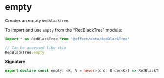 # empty

Creates an empty `RedBlackTree`.

To import and use `empty` from the "RedBlackTree" module:

```ts
import * as RedBlackTree from '@effect/data/RedBlackTree'

// Can be accessed like this
RedBlackTree.empty
```

**Signature**

```ts
export declare const empty: <K, V = never>(ord: Order<K>) => RedBlackTree<K, V>
```
